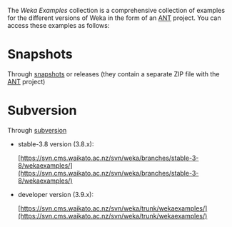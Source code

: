 The *Weka Examples* collection is a comprehensive collection of examples for the different versions of Weka in the form of an [ANT](ant.md) project. You can access these examples as follows:

# Snapshots 
Through [snapshots](snapshots.md) or releases (they contain a separate ZIP file with the [ANT](ant.md) project)

# Subversion
Through [subversion](subversion.md)

* stable-3.8 version (3.8.x): 
      
    [https://svn.cms.waikato.ac.nz/svn/weka/branches/stable-3-8/wekaexamples/](https://svn.cms.waikato.ac.nz/svn/weka/branches/stable-3-8/wekaexamples/)

* developer version (3.9.x): 
      
    [https://svn.cms.waikato.ac.nz/svn/weka/trunk/wekaexamples/](https://svn.cms.waikato.ac.nz/svn/weka/trunk/wekaexamples/)
